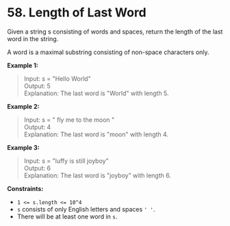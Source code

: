 # 58. Length of Last Word

Given a string s consisting of words and spaces, return the length of the last word in the string.

A word is a maximal substring consisting of non-space characters only.

**Example 1:**

> Input: s = "Hello World" <br>
> Output: 5 <br>
> Explanation: The last word is "World" with length 5.

**Example 2:**

> Input: s = "   fly me   to   the moon  " <br>
> Output: 4 <br>
> Explanation: The last word is "moon" with length 4.

**Example 3:**

> Input: s = "luffy is still joyboy" <br>
> Output: 6 <br>
> Explanation: The last word is "joyboy" with length 6.


**Constraints:**

- `1 <= s.length <= 10^4`
- `s` consists of only English letters and spaces `' '`.
- There will be at least one word in `s`.
